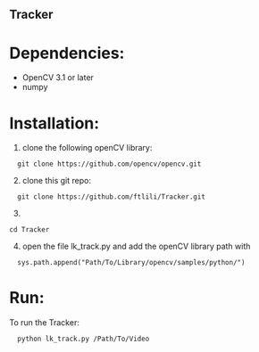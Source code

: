 ## Tracker

# Dependencies:
- OpenCV 3.1 or later
- numpy
 

# Installation:

1. clone the following openCV library:
```
  git clone https://github.com/opencv/opencv.git
```
2. clone this git repo:
```
  git clone https://github.com/ftlili/Tracker.git
```
3. 
```
cd Tracker
```
4. open the file lk_track.py and add the openCV library path with 
```
  sys.path.append("Path/To/Library/opencv/samples/python/")
```

# Run:
To run the Tracker:
```
  python lk_track.py /Path/To/Video
```
